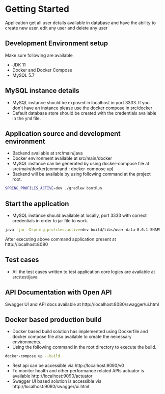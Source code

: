 # Getting Started

Application get all user details available in database and have the ability to create new user, edit any user and
delete any user

## Development Environment setup

Make sure following are available

- JDK 11
- Docker and Docker Compose
- MySQL 5.7


## MySQL instance details

- MySQL instance should be exposed in localhost in port 3333. If you don't have an instance please use the docker compose
  in src/docker
- Default database store should be created with the credentials available in the yml file.

## Application source and development environment

- Backend available at src/main/java
- Docker environment available at src/main/docker
- MySQL instance can be generated by using docker-compose file at src/main/docker(command : docker-compose up)
- Backend will be available by using following command at the project root.

```bash
SPRING_PROFILES_ACTIVE=dev ./gradlew bootRun
```
## Start the application

- MySQL instance should available at locally, port 3333 with correct credentials in order to jar file to work.

```bash
java -jar -Dspring.profiles.active=dev build/libs/user-data-0.0.1-SNAPSHOT.jar
```

After executing above command application present at http://localhost:8080

## Test cases

- All the test cases written to test application core logics are available at src/test/java

## API Documentation with Open API

Swagger UI and API docs available at http://localhost:8080/swagger/ui.html

## Docker based production build

- Docker based build solution has implemented using Dockerfile and docker compose file also available to create the necessary environments.
- Using the following command in the root directory to execute the build.

```bash
docker-compose up --build
```

- Rest api can be accessible via http://localhost:9090/v0
- To monitor health and other performance related APIs actuator is available http://localhost:9090/actuator
- Swagger UI based solution is accessible via http://localhost:9090/swagger/ui.html


